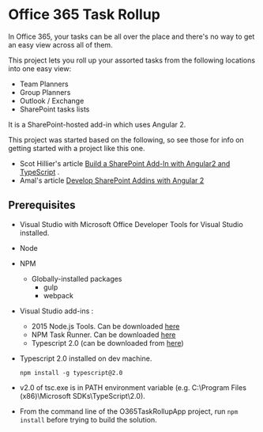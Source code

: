 # Office 365 Task Rollup
In Office 365, your tasks can be all over the place and there's no way to get an easy view across all of them. 

This project lets you roll up your assorted tasks from the following locations into one easy view:
* Team Planners
* Group Planners
* Outlook / Exchange
* SharePoint tasks lists

It is a SharePoint-hosted add-in which uses Angular 2.

This project was started based on the following, so see those for info on getting started with a project like this one.
* Scot Hillier's article [Build a SharePoint Add-In with Angular2 and TypeScript](https://www.itunity.com/article/build-sharepoint-addin-angular2-typescript-3059) .
* Amal's article [Develop SharePoint Addins with Angular 2](https://amalzblog.wordpress.com/2016/05/30/develop-sharepoint-addin-with-angular-2/)

## Prerequisites
* Visual Studio with Microsoft Office Developer Tools for Visual Studio installed.
* Node
* NPM
  * Globally-installed packages
    * gulp
    * webpack
* Visual Studio add-ins :
  * 2015 Node.js Tools. Can be downloaded [here](https://www.visualstudio.com/vs/node-js/)
  * NPM Task Runner. Can be downloaded [here](https://marketplace.visualstudio.com/items?itemName=MadsKristensen.NPMTaskRunner)
  * Typescript 2.0 (can be downloaded from [here](http://download.microsoft.com/download/6/D/8/6D8381B0-03C1-4BD2-AE65-30FF0A4C62DA/TS2.0.3-TS-release20-nightly-20160921.1/TypeScript_Dev14Full.exe))
* Typescript 2.0 installed on dev machine.

	`npm install -g typescript@2.0`

* v2.0 of tsc.exe is in PATH environment variable (e.g. C:\Program Files (x86)\Microsoft SDKs\TypeScript\2.0\).
* From the command line of the O365TaskRollupApp project, run `npm install` before trying to build the solution.
